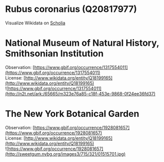 
Rubus coronarius (Q20817977)
============================
  
Visualize Wikidata on [Scholia](https://scholia.toolforge.org/taxon/Q20817977)
# National Museum of Natural History, Smithsonian Institution
  
Observation: [https://www.gbif.org/occurrence/1317554011](https://www.gbif.org/occurrence/1317554011)  
License: [http://www.wikidata.org/entity/Q18199165](http://www.wikidata.org/entity/Q18199165)  
![https://www.gbif.org/occurrence/1317554011](http://n2t.net/ark:/65665/m323e76a85-c18f-453e-9868-0f24ee36fd37)
# The New York Botanical Garden
  
Observation: [https://www.gbif.org/occurrence/1928081657](https://www.gbif.org/occurrence/1928081657)  
License: [http://www.wikidata.org/entity/Q18199165](http://www.wikidata.org/entity/Q18199165)  
![https://www.gbif.org/occurrence/1928081657](http://sweetgum.nybg.org/images3/715/321/01515701.jpg)